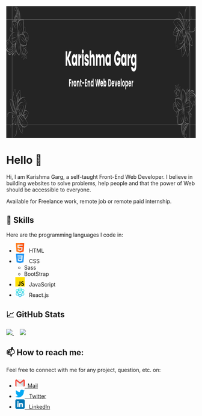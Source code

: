 <!--
**Krrish105/Krrish105** is a ✨ _special_ ✨ repository because its `README.md` (this file) appears on your GitHub profile.

Here are some ideas to get you started:

- 🔭 I’m currently working on ...
- 🌱 I’m currently learning ...
- 👯 I’m looking to collaborate on ...
- 🤔 I’m looking for help with ...
- 💬 Ask me about ...
- 📫 How to reach me: ...
- 😄 Pronouns: ...
- ⚡ Fun fact: ...
-->
<a href="https://github.com/Krrish105">
  <img src="./assets/Header.png" width="100%" height = "350px" style = "min-width: 300px;">
</a>

# Hello 👋

Hi, I am Karishma Garg, a self-taught Front-End Web Developer. I believe in building websites to solve problems, help people and that the power of Web should be accessible to everyone.  

Available for Freelance work, remote job or remote paid internship.

## 🌱 Skills

Here are the programming languages I code in:

- <img src = "./assets/html.png" width = "25px"> &nbsp; HTML
- <img src = "./assets/css-3.png" width = "25px"> &nbsp; CSS
  - Sass
  - BootStrap 
- <img src = "./assets/js.png" width = "25px"> &nbsp; JavaScript
- <img src = "./assets/react.png" width = "25px"> &nbsp; React.js

## &#x1f4c8; GitHub Stats

<a href="https://github.com/Krrish105/Krrish105">
  <img src = "https://github-readme-stats.vercel.app/api?username=Krrish105&show_icons=true&line_height=27&count_private=true&theme=dark">
</a>
&nbsp; &nbsp;
<a href="https://github.com/Krrish105/Krrish105">
  <img src = "https://github-readme-stats.vercel.app/api/top-langs/?username=Krrish105&layout=compact&theme=dark">
</a>

## 📫 How to reach me:

Feel free to connect with me for any project, question, etc. on: 

- [<img src = "./assets/gmail.png" width = "25px">&nbsp; Mail](mailto:jainkarishma76@gmail.com)
- [<img src = "./assets/twitter.png" width = "25px"> &nbsp; Twitter](https://twitter.com/_karishma10)
- [<img src = "./assets/linkedin.png" width = "25px"> &nbsp; LinkedIn](https://www.linkedin.com/in/karishma-garg-)
